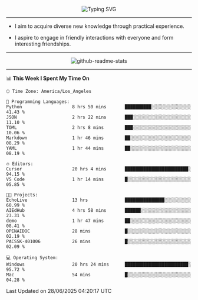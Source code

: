 <p align="center">
  <img src="https://readme-typing-svg.demolab.com?font=Fira+Code&weight=500&size=32&duration=2500&pause=1600&center=true&vCenter=true&random=false&width=1024&height=64&lines=Hi+there+%F0%9F%91%8B;I'm+delighted+you+could+make+it+here+%F0%9F%8E%89;I'm+Harry%2C+a+college+student+still+finding+my+way" alt="Typing SVG" />
</p>


---


- I aim to acquire diverse new knowledge through practical experience.

- I aspire to engage in friendly interactions with everyone and form interesting friendships.


---


<p align="center">
  <img src="https://github-readme-stats.vercel.app/api?username=Harry-Jing&show_icons=true" alt="github-readme-stats"/>
</p>


---

<!--START_SECTION:waka-->
📊 **This Week I Spent My Time On** 

```text
🕑︎ Time Zone: America/Los_Angeles

💬 Programming Languages: 
Python                   8 hrs 50 mins       ██████████░░░░░░░░░░░░░░░   41.43 % 
JSON                     2 hrs 22 mins       ███░░░░░░░░░░░░░░░░░░░░░░   11.10 % 
TOML                     2 hrs 8 mins        ███░░░░░░░░░░░░░░░░░░░░░░   10.06 % 
Markdown                 1 hr 46 mins        ██░░░░░░░░░░░░░░░░░░░░░░░   08.29 % 
YAML                     1 hr 44 mins        ██░░░░░░░░░░░░░░░░░░░░░░░   08.19 % 

🔥 Editors: 
Cursor                   20 hrs 4 mins       ████████████████████████░   94.15 % 
VS Code                  1 hr 14 mins        █░░░░░░░░░░░░░░░░░░░░░░░░   05.85 % 

🐱‍💻 Projects: 
EchoLive                 13 hrs              ███████████████░░░░░░░░░░   60.99 % 
AIEdHub                  4 hrs 58 mins       ██████░░░░░░░░░░░░░░░░░░░   23.31 % 
demo                     1 hr 47 mins        ██░░░░░░░░░░░░░░░░░░░░░░░   08.41 % 
OPENAIDOC                28 mins             █░░░░░░░░░░░░░░░░░░░░░░░░   02.19 % 
PACSSK-401006            26 mins             █░░░░░░░░░░░░░░░░░░░░░░░░   02.09 % 

💻 Operating System: 
Windows                  20 hrs 24 mins      ████████████████████████░   95.72 % 
Mac                      54 mins             █░░░░░░░░░░░░░░░░░░░░░░░░   04.28 % 
```


 Last Updated on 28/06/2025 04:20:17 UTC
<!--END_SECTION:waka-->
